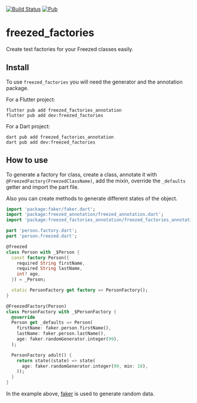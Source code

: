 [![Build Status](https://github.com/idoctus/freezed_factories/workflows/CI/badge.svg)](https://github.com/idoctus/freezed_factories/actions)
[![Pub](https://img.shields.io/pub/v/freezed_factories.svg)](https://pub.dartlang.org/packages/freezed_factories)

# freezed_factories

Create test factories for your Freezed classes easily.

## Install

To use `freezed_factories` you will need the generator and the annotation package.

For a Flutter project:

```console
flutter pub add freezed_factories_annotation
flutter pub add dev:freezed_factories
```

For a Dart project:

```console
dart pub add freezed_factories_annotation
dart pub add dev:freezed_factories
```

## How to use

To generate a factory for class, create a class, annotate it with
`@FreezedFactory(FreezedClassName)`, add the mixin, override the `_defaults` getter and import the
part file.

Also you can create methods to generate different states of the object.

```dart
import 'package:faker/faker.dart';
import 'package:freezed_annotation/freezed_annotation.dart';
import 'package:freezed_factories_annotation/freezed_factories_annotation.dart';

part 'person.factory.dart';
part 'person.freezed.dart';

@freezed
class Person with _$Person {
  const factory Person({
    required String firstName,
    required String lastName,
    int? age,
  }) = _Person;

  static PersonFactory get factory => PersonFactory();
}

@FreezedFactory(Person)
class PersonFactory with _$PersonFactory {
  @override
  Person get _defaults => Person(
    firstName: faker.person.firstName(),
    lastName: faker.person.lastName(),
    age: faker.randomGenerator.integer(99),
  );

  PersonFactory adult() {
    return state((state) => state(
      age: faker.randomGenerator.integer(99, min: 18),
    ));
  }
}
```

In the example above, [faker](https://pub.dev/packages/faker) is used to generate random data.
